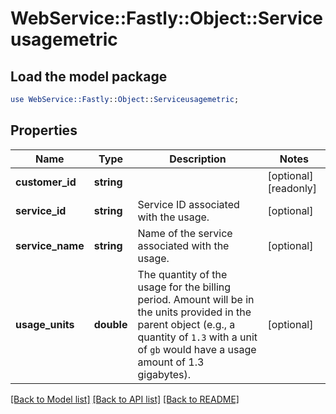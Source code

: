 # WebService::Fastly::Object::Serviceusagemetric

## Load the model package
```perl
use WebService::Fastly::Object::Serviceusagemetric;
```

## Properties
Name | Type | Description | Notes
------------ | ------------- | ------------- | -------------
**customer_id** | **string** |  | [optional] [readonly] 
**service_id** | **string** | Service ID associated with the usage. | [optional] 
**service_name** | **string** | Name of the service associated with the usage. | [optional] 
**usage_units** | **double** | The quantity of the usage for the billing period. Amount will be in the units provided in the parent object (e.g., a quantity of `1.3` with a unit of `gb` would have a usage amount of 1.3 gigabytes). | [optional] 

[[Back to Model list]](../README.md#documentation-for-models) [[Back to API list]](../README.md#documentation-for-api-endpoints) [[Back to README]](../README.md)


